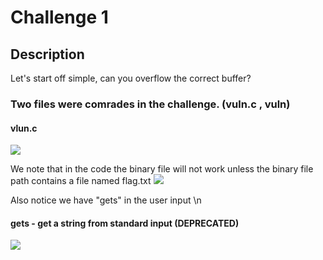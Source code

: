 # Challenge 1
## Description
Let's start off simple, can you overflow the correct buffer?

### Two files were comrades in the challenge. (vuln.c , vuln)
#### vlun.c
<img src="https://github.com/q5fj/Pwn/assets/88992167/76c5aa29-ee1d-4098-bd72-92e7207f575c">

We note that in the code the binary file will not work unless the binary file path contains a file named flag.txt
<img src="https://github.com/q5fj/Pwn/assets/88992167/0a7f786c-8fbc-4524-832f-c38b7a61fcf3">

Also notice we have "gets" in the user input \n
#### gets - get a string from standard input (DEPRECATED)
<img src="https://github.com/q5fj/Pwn/assets/88992167/0ae608e9-5726-4212-8449-47e2ea331cb7">
